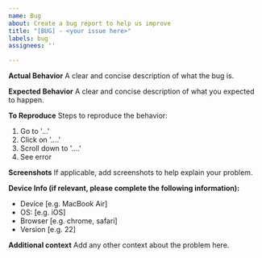 ```yaml
---
name: Bug
about: Create a bug report to help us improve
title: "[BUG] - <your issue here>"
labels: bug
assignees: ''

---
```


**Actual Behavior**
A clear and concise description of what the bug is.

**Expected Behavior**
A clear and concise description of what you expected to happen.

**To Reproduce**
Steps to reproduce the behavior:
1. Go to '...'
2. Click on '....'
3. Scroll down to '....'
4. See error

**Screenshots**
If applicable, add screenshots to help explain your problem.

**Device Info (if relevant, please complete the following information):**
 - Device [e.g. MacBook Air]
 - OS: [e.g. iOS]
 - Browser [e.g. chrome, safari]
 - Version [e.g. 22]

**Additional context**
Add any other context about the problem here.
